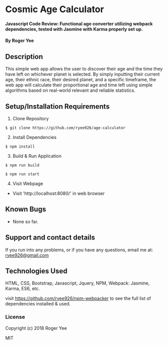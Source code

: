 # Cosmic Age Calculator

#### Javascript Code Review: Functional age converter utilizing webpack dependencies, tested with Jasmine with Karma properly set up.

#### By Roger Yee

## Description

This simple web app allows the user to discover their age and the time they have left on whichever planet is selected. By simply inputting their current age, their ethnic race, their desired planet, and a specific timeframe, the web app will calculate their proportional age and time left using simple algorithms based on real-world relevant and reliable statistics.

## Setup/Installation Requirements

1. Clone Repository
```
$ git clone https://github.com/ryee926/age-calculator
```
2. Install Dependencies
```
$ npm install
```
3. Build & Run Application
```
$ npm run build
```
```
$ npm run start
```
4. Visit Webpage
- Visit 'http://localhost:8080/' in web browser

## Known Bugs
- None so far.

## Support and contact details
If you run into any problems, or if you have any questions, email me at: ryee926@gmail.com

## Technologies Used

HTML, CSS, Bootstrap, Javascript, Jquery, NPM, Webpack: Jasmine, Karma, ES6, etc.

visit https://github.com/ryee926/npm-webpacker to see the full list of dependencies installed & used.

### License

Copyright (c) 2018 Roger Yee

MIT
